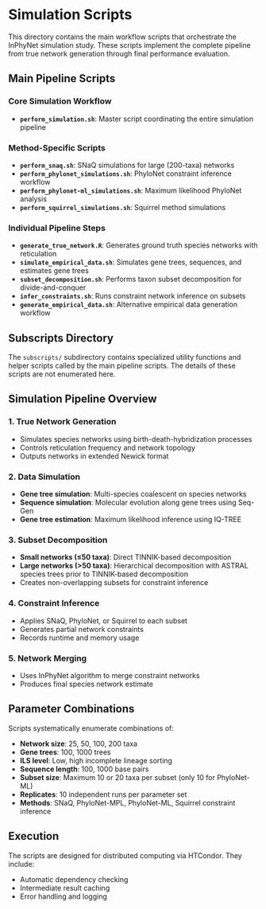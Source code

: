 # Simulation Scripts

This directory contains the main workflow scripts that orchestrate the InPhyNet simulation study. These scripts implement the complete pipeline from true network generation through final performance evaluation.

## Main Pipeline Scripts

### Core Simulation Workflow
- **`perform_simulation.sh`**: Master script coordinating the entire simulation pipeline

### Method-Specific Scripts  
- **`perform_snaq.sh`**: SNaQ simulations for large (200-taxa) networks
- **`perform_phylonet_simulations.sh`**: PhyloNet constraint inference workflow
- **`perform_phylonet-ml_simulations.sh`**: Maximum likelihood PhyloNet analysis
- **`perform_squirrel_simulations.sh`**: Squirrel method simulations

### Individual Pipeline Steps
- **`generate_true_network.R`**: Generates ground truth species networks with reticulation
- **`simulate_empirical_data.sh`**: Simulates gene trees, sequences, and estimates gene trees
- **`subset_decomposition.sh`**: Performs taxon subset decomposition for divide-and-conquer
- **`infer_constraints.sh`**: Runs constraint network inference on subsets
- **`generate_empirical_data.sh`**: Alternative empirical data generation workflow

## Subscripts Directory
The `subscripts/` subdirectory contains specialized utility functions and helper scripts called by the main pipeline scripts. The details of these scripts are not enumerated here.

## Simulation Pipeline Overview

### 1. True Network Generation
- Simulates species networks using birth-death-hybridization processes
- Controls reticulation frequency and network topology
- Outputs networks in extended Newick format

### 2. Data Simulation  
- **Gene tree simulation**: Multi-species coalescent on species networks
- **Sequence simulation**: Molecular evolution along gene trees using Seq-Gen
- **Gene tree estimation**: Maximum likelihood inference using IQ-TREE

### 3. Subset Decomposition
- **Small networks (≤50 taxa)**: Direct TINNIK-based decomposition
- **Large networks (>50 taxa)**: Hierarchical decomposition with ASTRAL species trees prior to TINNIK-based decomposition
- Creates non-overlapping subsets for constraint inference

### 4. Constraint Inference
- Applies SNaQ, PhyloNet, or Squirrel to each subset
- Generates partial network constraints
- Records runtime and memory usage

### 5. Network Merging
- Uses InPhyNet algorithm to merge constraint networks
- Produces final species network estimate

## Parameter Combinations

Scripts systematically enumerate combinations of:
- **Network size**: 25, 50, 100, 200 taxa
- **Gene trees**: 100, 1000 trees
- **ILS level**: Low, high incomplete lineage sorting
- **Sequence length**: 100, 1000 base pairs
- **Subset size**: Maximum 10 or 20 taxa per subset (only 10 for PhyloNet-ML)
- **Replicates**: 10 independent runs per parameter set
- **Methods**: SNaQ, PhyloNet-MPL, PhyloNet-ML, Squirrel constraint inference

## Execution

The scripts are designed for distributed computing via HTCondor. They include:
- Automatic dependency checking
- Intermediate result caching
- Error handling and logging
